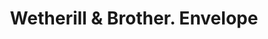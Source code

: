---
doi: 10.7916/D8R79SDK
date_other: '1887'
date_other_textual: '1887'
form: printed ephemera
genre:
- Envelopes
name:
- Wetherill & Brother
object_in_context_url: https://biggert.cul.columbia.edu/items/view/ave_biggert_01452
subject_hierarchical_geographic:
- Philadelphia, Pennsylvania, United States
subject_name:
- Wetherill & Brother
title: Wetherill & Brother. Envelope
sort_title: Wetherill & Brother. Envelope
call_number: ave_biggert_01452
coordinates:
- 40.00944444444445,-75.13333333333334
pid: ave_biggert_01452
identifiers: ave_biggert_01452
permalink: /biggert/ave_biggert_01452/
layout: iiif-image-page
---